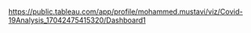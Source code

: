 https://public.tableau.com/app/profile/mohammed.mustavi/viz/Covid-19Analysis_17042475415320/Dashboard1
